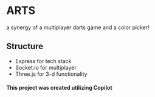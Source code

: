 # ARTS
a synergy of a multiplayer darts game and a color picker! 

## Structure
- Express for tech stack
- Socket.io for multiplayer
- Three.js for 3-d functionality

#### This project was created utilizing Copilot
